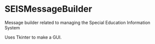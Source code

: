 # SEISMessageBuilder
Message builder related to managing the Special Education Information System

Uses Tkinter to make a GUI.
